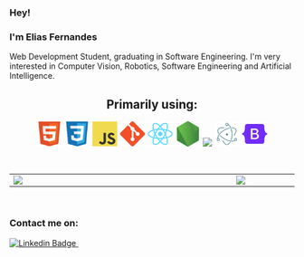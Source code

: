### Hey!

### I'm Elias Fernandes

Web Development Student, graduating in Software Engineering. I'm very interested in Computer Vision, Robotics, Software Engineering and Artificial Intelligence. 


<h2 align="center"> Primarily using: </h2>


<p align="center">
  <!--<img width="44px" src="https://i.imgur.com/BgjSjn9.png">-->
  <!--<img width="45px" src="https://i.imgur.com/o4FSeZ6.png"> -->
  <img width="45px" src="https://raw.githubusercontent.com/devicons/devicon/c5378d6c2510ffa0b3e4475af95618a8048d6cf1/icons/html5/html5-original.svg">
  <img width="45px" src="https://raw.githubusercontent.com/devicons/devicon/master/icons/css3/css3-original.svg">
   <img width="45px" src="https://raw.githubusercontent.com/devicons/devicon/master/icons/javascript/javascript-original.svg">
    <img width="45px" src="https://raw.githubusercontent.com/devicons/devicon/c5378d6c2510ffa0b3e4475af95618a8048d6cf1/icons/git/git-original.svg">
  <img width="45px" src="https://raw.githubusercontent.com/devicons/devicon/master/icons/react/react-original.svg">
  <!--<img width="45px" src="https://brandslogos.com/wp-content/uploads/images/large/arduino-logo-1.png">-->
  <img width="45px" src="https://raw.githubusercontent.com/devicons/devicon/c5378d6c2510ffa0b3e4475af95618a8048d6cf1/icons/nodejs/nodejs-original.svg">

  <img width="45px" src="https://upload.wikimedia.org/wikipedia/commons/thumb/9/9a/Visual_Studio_Code_1.35_icon.svg/1024px-Visual_Studio_Code_1.35_icon.svg.png">
  <!--<img width="45px" src="https://raw.githubusercontent.com/bnb/awesome-hyper/master/hyper-3-color-logo.svg">-->
  <img width="45px" src="https://raw.githubusercontent.com/devicons/devicon/master/icons/electron/electron-original.svg">
  
  
 
  <img width="45px" src="https://raw.githubusercontent.com/devicons/devicon/master/icons/bootstrap/bootstrap-plain.svg">
  <!--<img width="45px" src="https://raw.githubusercontent.com/devicons/devicon/master/icons/jquery/jquery-original.svg">-->
  <!--<img width="45px" src="https://raw.githubusercontent.com/devicons/devicon/master/icons/express/express-original.svg">-->
  <!--<img width="45px" src="https://raw.githubusercontent.com/devicons/devicon/master/icons/mongodb/mongodb-original.svg">-->
</p>


<br>

<table align="center">
    <tr>
        <td><img width="380px" align="left" src="https://github-readme-stats.vercel.app/api/top-langs/?username=eliasfernandesbr&hide=html&layout=compact&title_color=fff&icon_color=fff&text_color=9f9f9f&bg_color=151515" /></td>
        <td><img width="380px" align="left" src="https://github-readme-stats.vercel.app/api/?username=eliasfernandesbr&show_icons=true&title_color=fff&icon_color=fff&text_color=9f9f9f&bg_color=151515"/></td>
    </tr>   
</table>


<br>


### Contact me on: 
<a target="_blank" href="https://www.linkedin.com/in/fernandesnetobr/">
<img src="https://img.shields.io/badge/LinkedIn-0077B5?style=for-the-badge&logo=linkedin&logoColor=white" alt="Linkedin Badge">
</a>
<a target="_blank" href="https://api.whatsapp.com/send?L=pt&phone=5541992480643">
<img src="https://img.shields.io/badge/WhatsApp-25D366?style=for-the-badge&logo=whatsapp&logoColor=white" alt="">
</a>



